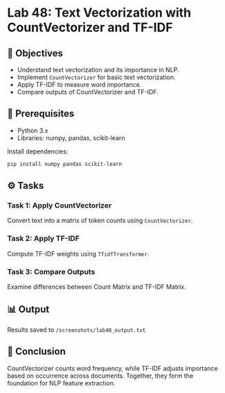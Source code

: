 # Lab 48: Text Vectorization with CountVectorizer and TF-IDF

## 🎯 Objectives
- Understand text vectorization and its importance in NLP.
- Implement `CountVectorizer` for basic text vectorization.
- Apply TF-IDF to measure word importance.
- Compare outputs of CountVectorizer and TF-IDF.

## 🧠 Prerequisites
- Python 3.x
- Libraries: numpy, pandas, scikit-learn

Install dependencies:
```bash
pip install numpy pandas scikit-learn
```

## ⚙️ Tasks
### Task 1: Apply CountVectorizer
Convert text into a matrix of token counts using `CountVectorizer`.

### Task 2: Apply TF-IDF
Compute TF-IDF weights using `TfidfTransformer`.

### Task 3: Compare Outputs
Examine differences between Count Matrix and TF-IDF Matrix.

## 📊 Output
Results saved to `/screenshots/lab48_output.txt`

## 🏁 Conclusion
CountVectorizer counts word frequency, while TF-IDF adjusts importance based on occurrence across documents. Together, they form the foundation for NLP feature extraction.
